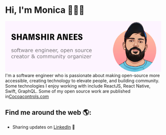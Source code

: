 # Hi, I'm Monica 👋👨‍💻

<img src="https://raw.githubusercontent.com/shamshiranees/shamshiranees/master/headerpng.png" alt="banner that says Shamshir Anees - software engineer, open source creator and community organizer alongside a cartoon illustration of Shamshir Anees">
I'm a software engineer who is passionate about making open-source more accessible, creating technology to elevate people, and building community. Some technologies I enjoy working with include ReactJS, React Native, Swift, GraphQL. Some of my open source work are published in<a href="https://www.cocoacontrols.com/authors/shamshiranees">Cocoacontrols.com</a>

## Find me around the web 🌎: 
- Sharing updates on <a href="https://www.linkedin.com/in/shamshiranees/">LinkedIn</a> 💼
